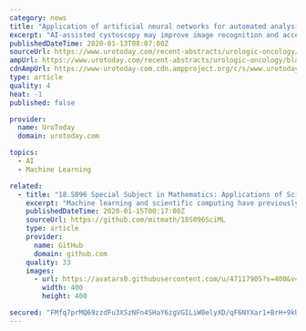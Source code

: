 ```yaml
---
category: news
title: "Application of artificial neural networks for automated analysis of cystoscopic images: a review of the current status and future prospects."
excerpt: "AI-assisted cystoscopy may improve image recognition and accelerate data acquisition. To provide a comprehensive review of machine learning (ML), deep learning (DL) and convolutional neural network (CNN) applications in cystoscopic image recognition. A detailed search of original articles was performed using the PubMed-MEDLINE database to ..."
publishedDateTime: 2020-01-13T08:07:00Z
sourceUrl: https://www.urotoday.com/recent-abstracts/urologic-oncology/bladder-cancer/118323-application-of-artificial-neural-networks-for-automated-analysis-of-cystoscopic-images-a-review-of-the-current-status-and-future-prospects.html
ampUrl: https://www.urotoday.com/recent-abstracts/urologic-oncology/bladder-cancer/118323-application-of-artificial-neural-networks-for-automated-analysis-of-cystoscopic-images-a-review-of-the-current-status-and-future-prospects.amp.html
cdnAmpUrl: https://www-urotoday-com.cdn.ampproject.org/c/s/www.urotoday.com/recent-abstracts/urologic-oncology/bladder-cancer/118323-application-of-artificial-neural-networks-for-automated-analysis-of-cystoscopic-images-a-review-of-the-current-status-and-future-prospects.amp.html
type: article
quality: 4
heat: -1
published: false

provider:
  name: UroToday
  domain: urotoday.com

topics:
  - AI
  - Machine Learning

related:
  - title: "18.S096 Special Subject in Mathematics: Applications of Scientific Machine Learning"
    excerpt: "Machine learning and scientific computing have previously lived in separate worlds, with one focusing on training neural networks for applications like image processing and the other solving partial differential equations defined in climate models. However, a recently emerging discipline, called scientific machine learning or physics-informed ..."
    publishedDateTime: 2020-01-15T00:17:00Z
    sourceUrl: https://github.com/mitmath/18S096SciML
    type: article
    provider:
      name: GitHub
      domain: github.com
    quality: 33
    images:
      - url: https://avatars0.githubusercontent.com/u/47117905?s=400&v=4
        width: 400
        height: 400

secured: "FMfq7prMQ69zzdFu3XSzNFn4SHaY6zgVGILiW0elyXD/qF6NYXar1+BrH+9kUMebUUuGq4g3NQM5jy6EekVqp/AwtoUrUmp4cKr4aRC4ROdfV2AilFl6xOrqy9zR9dB24IMExyK439rhyiULhDfryjsmKtYTG1SFjwImQrTVbiG/BXI2bVK1cXOUbuNoulXH4SM2sqrGceUJJdzmcUxa/zr5ECFV255uJkfmAjyL/efZ6rUHhOHWIQuvvj5EuUiD2ywzkVptn7k3LiTNgVomo/RJjFDdcGxXOe+AOm6V7ME=;ILpAdiJGdY8Zb76U5DwDqg=="
---
```


